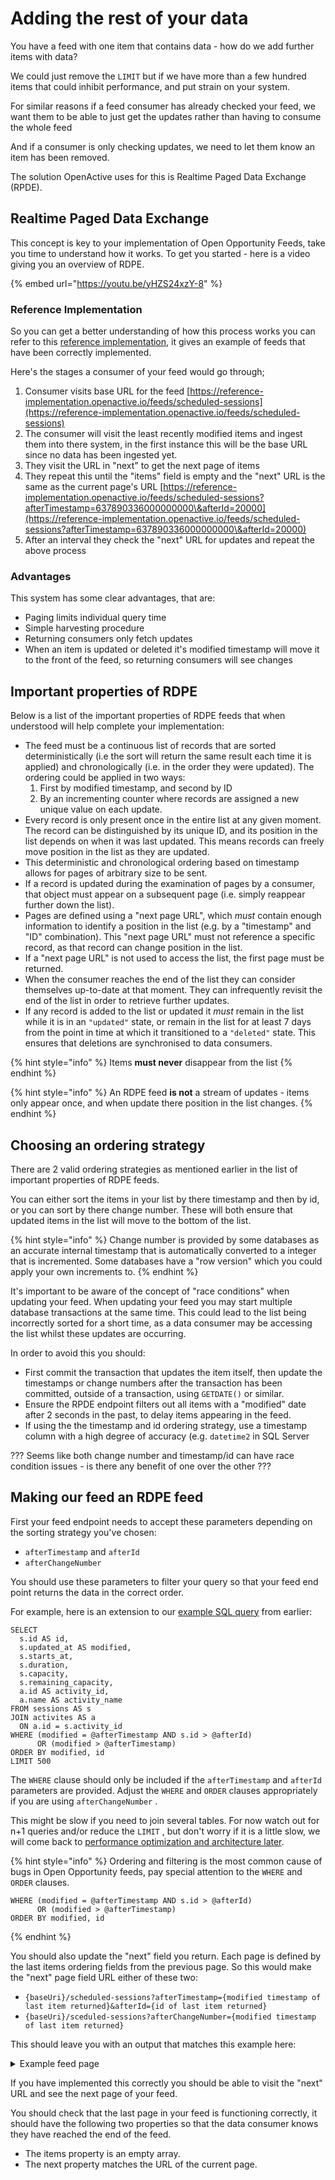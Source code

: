 # Adding the rest of your data

You have a feed with one item that contains data - how do we add further items with data?

We could just remove the `LIMIT` but if we have more than a few hundred items that could inhibit performance, and put strain on your system.

For similar reasons if a feed consumer has already checked your feed, we want them to be able to just get the updates rather than having to consume the whole feed

And if a consumer is only checking updates, we need to let them know an item has been removed.

The solution OpenActive uses for this is Realtime Paged Data Exchange (RPDE).

## Realtime Paged Data Exchange

This concept is key to your implementation of Open Opportunity Feeds, take you time to understand how it works. To get you started - here is a video giving you an overview of RDPE.

{% embed url="https://youtu.be/yHZS24xzY-8" %}

### Reference Implementation&#x20;

So you can get a better understanding of how this process works you can refer to this [reference implementation](https://reference-implementation.openactive.io/OpenActive), it gives an example of feeds that have been correctly implemented.

Here's the stages a consumer of your feed would go through;&#x20;

1. Consumer visits base URL for the feed [https://reference-implementation.openactive.io/feeds/scheduled-sessions](https://reference-implementation.openactive.io/feeds/scheduled-sessions)
2. The consumer will visit the least recently modified items and ingest them into there system, in the first instance this will be the base URL since no data has been ingested yet.
3. They visit the URL in "next" to get the next page of items
4. They repeat this until the "items" field is empty and the "next" URL is the same as the current page's URL [https://reference-implementation.openactive.io/feeds/scheduled-sessions?afterTimestamp=637890336000000000\&afterId=20000](https://reference-implementation.openactive.io/feeds/scheduled-sessions?afterTimestamp=637890336000000000\&afterId=20000)
5. After an interval they check the "next" URL for updates and repeat the above process

### Advantages

This system has some clear advantages, that are:

* Paging limits individual query time
* Simple harvesting procedure
* Returning consumers only fetch updates
* When an item is updated or deleted it's modified timestamp will move it to the front of the feed, so returning consumers will see changes

## Important properties of RDPE

Below is a list of the important properties of RDPE feeds that when understood will help complete your implementation: &#x20;

* The feed must be a continuous list of records that are sorted deterministically (i.e the sort will return the same result each time it is applied) and chronologically (i.e. in the order they were updated). The ordering could be applied in two ways:
  1. First by modified timestamp, and second by ID&#x20;
  2. By an incrementing counter where records are assigned a new unique value on each update.
* Every record is only present once in the entire list at any given moment. The record can be distinguished by its unique ID, and its position in the list depends on when it was last updated. This means records can freely move position in the list as they are updated.
* This deterministic and chronological ordering based on timestamp allows for pages of arbitrary size to be sent.&#x20;
* If a record is updated during the examination of pages by a consumer, that object must appear on a subsequent page (i.e. simply reappear further down the list).
* Pages are defined using a "next page URL", which _must_ contain enough information to identify a position in the list (e.g. by a "timestamp" and "ID" combination). This "next page URL" must not reference a specific record, as that record can change position in the list.
* If a "next page URL" is not used to access the list, the first page must be returned.
* When the consumer reaches the end of the list they can consider themselves up-to-date at that moment. They can infrequently revisit the end of the list in order to retrieve further updates.
* If any record is added to the list or updated it _must_ remain in the list while it is in an `"updated"` state, or remain in the list for at least 7 days from the point in time at which it transitioned to a `"deleted"` state. This ensures that deletions are synchronised to data consumers.

{% hint style="info" %}
Items **must never** disappear from the list
{% endhint %}

{% hint style="info" %}
An RDPE feed **is not** a stream of updates - items only appear once, and when update there position in the list changes.
{% endhint %}

## Choosing an ordering strategy

There are 2 valid ordering strategies as mentioned earlier in the list of important properties of RDPE feeds.

You can either sort the items in your list by there timestamp and then by id, or you can sort by there change number. These will both ensure that updated items in the list will move to the bottom of the list.&#x20;

{% hint style="info" %}
Change number is provided by some databases as an accurate internal timestamp that is automatically converted to a integer that is incremented. Some databases have a "row version" which you could apply your own increments to.&#x20;
{% endhint %}

It's important to be aware of the concept of "race conditions" when updating your feed. When updating your feed you may start multiple database transactions at the same time. This could lead to the list being incorrectly sorted for a short time, as a data consumer may be accessing the list whilst these updates are occurring.&#x20;

In order to avoid this you should:

* First commit the transaction that updates the item itself, then update the timestamps or change numbers after the transaction has been committed, outside of a transaction, using `GETDATE()` or similar.
* Ensure the RPDE endpoint filters out all items with a "modified" date after 2 seconds in the past, to delay items appearing in the feed.
* If using the the timestamp and id ordering strategy, use a timestamp column with a high degree of accuracy (e.g. `datetime2` in SQL Server

??? Seems like both change number and timestamp/id can have race condition issues - is there any benefit of one over the other ???

## Making our feed an RDPE feed

First your feed endpoint needs to accept these parameters depending on the sorting strategy you've chosen:

* `afterTimestamp` and `afterId`&#x20;
* `afterChangeNumber`&#x20;

You should use these parameters to filter your query so that your feed end point returns the data in the correct order.

For example, here is an extension to our [example SQL query](adding-data.md#example-query-for-building-items) from earlier:

```
SELECT
  s.id AS id,
  s.updated_at AS modified,
  s.starts_at,
  s.duration,
  s.capacity,
  s.remaining_capacity,
  a.id AS activity_id,
  a.name AS activity_name
FROM sessions AS s
JOIN activites AS a 
  ON a.id = s.activity_id
WHERE (modified = @afterTimestamp AND s.id > @afterId)
      OR (modified > @afterTimestamp)
ORDER BY modified, id
LIMIT 500
```

The `WHERE` clause should only be included if the `afterTimestamp` and `afterId` parameters are provided. Adjust the `WHERE` and `ORDER` clauses appropriately if you are using `afterChangeNumber` .

This might be slow if you need to join several tables. For now watch out for n+1 queries and/or reduce the `LIMIT` , but don't worry if it is a little slow, we will come back to [performance optimization and architecture later](efficient-database-queries.md).

{% hint style="info" %}
Ordering and filtering is the most common cause of bugs in Open Opportunity feeds, pay special attention to the `WHERE` and `ORDER` clauses.

```
WHERE (modified = @afterTimestamp AND s.id > @afterId)
      OR (modified > @afterTimestamp)
ORDER BY modified, id
```
{% endhint %}

You should also update the "next" field you return. Each page is defined by the last items ordering fields from the previous page. So this would make the "next" page field URL either of these two:

* `{baseUri}/scheduled-sessions?afterTimestamp={modified timestamp of last item returned}&afterId={id of last item returned}`&#x20;
* &#x20;`{baseUri}/sceduled-sessions?afterChangeNumber={modified timestamp of last item returned}`

This should leave you with an output that matches this example here:

<details>

<summary>Example feed page</summary>

```
{
  "next": "{baseUri}/scheduled-sessions?afterTimestamp=637890336000000000&afterId=500",
  "items": [
    {
      "state": "updated",
      "kind": "ScheduledSession",
      "id": 1,
      "modified": 637890336000000000,
      "data": {
        "@context": "https://openactive.io/",
        "@type": "ScheduledSession",
        "@id": "https://reference-implementation.openactive.io/api/identifiers/scheduled-sessions/1/events/1",
        "startDate": "2022-06-02T13:56:24+00:00",
        "endDate": "2022-06-02T19:48:24+00:00",
        "superEvent": "https://reference-implementation.openactive.io/api/identifiers/session-series/1",
        "duration": "PT5H52M",
        "maximumAttendeeCapacity": 27,
        "remainingAttendeeCapacity": 27
      }
    }, 
    {...}
  ],
  "licence": "https://creativecommons.org/licenses/by/4.0/" 
}
    
```

</details>

If you have implemented this correctly you should be able to visit the "next" URL and see the next page of your feed.

You should check that the last page in your feed is functioning correctly, it should have the following two properties so that the data consumer knows they have reached the end of the feed.

* The items property is an empty array.
* The next property matches the URL of the current page.
